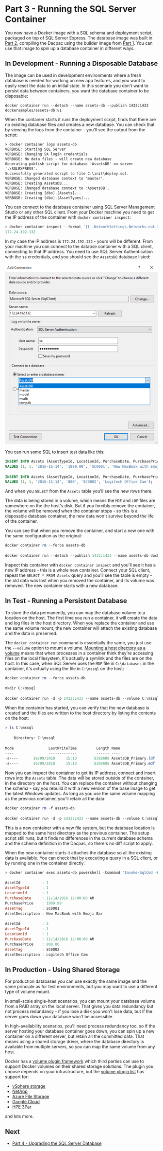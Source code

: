 # Part 3 - Running the SQL Server Container

You now have a Docker image with a SQL schema and deployment script, packaged on top of SQL Server Express. The database image was built in [Part 2](part-2.md), compiling the Dacpac using the builder image from [Part 1](part-1.md). You can use that image to spin up a database container in different ways.

## In Development - Running a Disposable Database

The image can be used in development environments where a fresh database is needed for working on new app features, and you want to easily reset the data to an initial state. In this scenario you don't want to persist data between containers, you want the database container to be disposable:

```Docker
docker container run --detach --name assets-db --publish 1433:1433 dockersamples/assets-db:v1
```

When the container starts it runs the deployment script, finds that there are no existing database files and creates a new database. You can check that by viewing the logs from the container - you'll see the output from the script:

```
> docker container logs assets-db
VERBOSE: Starting SQL Server
VERBOSE: Changing SA login credentials
VERBOSE: No data files - will create new database
Generating publish script for database 'AssetsDB' on server '.\SQLEXPRESS'.
Successfully generated script to file C:\init\deploy.sql.
VERBOSE: Changed database context to 'master'.
VERBOSE: Creating AssetsDB...
VERBOSE: Changed database context to 'AssetsDB'.
VERBOSE: Creating [dbo].[Assets]...
VERBOSE: Creating [dbo].[AssetTypes]...
```

You can connect to the database container using SQL Server Management Studio or any other SQL client. From your Docker machine you need to get the IP address of the container with `docker container inspect`: 

```PowerShell
> docker container inspect --format '{{ .NetworkSettings.Networks.nat.IPAddress }}' assets-db
172.24.192.132
```

In my case the IP address is `172.24.192.132` - yours will be different. From your machine you can connect to the databse container with a SQL client, connecting to that IP address. You need to use SQL Server Authentication with the `sa` credentials, and you should see the `AssetsDB` database listed:

![Connecting to AssetsDB](./img/connection-settings.png)

You can run some SQL to insert test data like this:

```SQL
INSERT INTO Assets (AssetTypeId, LocationId, PurchaseDate, PurchasePrice, AssetTag, AssetDescription)
VALUES (1, 1, '2016-11-14', '1999.99', 'SC0001', 'New MacBook with Emoji Bar');

INSERT INTO Assets (AssetTypeId, LocationId, PurchaseDate, PurchasePrice, AssetTag, AssetDescription)
VALUES (1, 1, '2016-11-14', '800', 'SC0002', 'Logitech Office Cam');
```

And when you `SELECT` from the `Assets` table you'll see the new rows there. 

The data is being stored in a volume, which means the `MDF` and `LDF` files are somewhere on the the host's disk. But if you forcibly remove the container, the volume will be removed when the container stops - so this is a disposable database container, the new data won't survive beyond the life of the container. 

You can see that when you remove the container, and start a new one with the same configuration as the original:

```PowerShell
docker container rm --force assets-db

docker container run --detach --publish 1433:1433 --name assets-db dockersamples/assets-db:v1
```

Inspect this container with `docker container inspect` and you'll see it has a new IP address - this is a whole new container. Connect your SQL client, repeat the `SELECT * FROM Assets` query and you'll see the table is empty - the old data was lost when you removed the container, and its volume was removed. The new container starts with a new database.

## In Test - Running a Persistent Database

To store the data permanently, you can map the database volume to a location on the host. The first time you run a container, it will create the data and log files in the host directory. When you replace the container and use the same volume mount, the new container will attach the existing database and the data is preserved.  

The `docker container run` command is essentially the same, you just use the `--volume` option to mount a volume. [Mounting a host directory as a volume](https://docs.docker.com/engine/tutorials/dockervolumes/#/mount-a-host-directory-as-a-data-volume) means that when processes in a container think they're accessing files on the local filesystem, it's actually a symlink and the files are on the host. In this case, when SQL Server uses the `MDF` file in `C:\databases` in the container, it's actually using the file in `C:\mssql` on the host:

```PowerShell
docker container rm --force assets-db

mkdir C:\mssql

docker container run -d -p 1433:1433 --name assets-db --volume C:\mssql:C:\database dockersamples/assets-db:v1
```

When the container has started, you can verify that the new database is created and the files are written to the host directory by listing the contents on the host:

```PowerShell
> ls C:\mssql

    Directory: C:\mssql

Mode                LastWriteTime         Length Name
----                -------------         ------ ----
-a----       10/09/2018     15:13        8388608 AssetsDB_Primary.ldf
-a----       10/09/2018     15:13        8388608 AssetsDB_Primary.mdf
```

Now you can inspect the container to get its IP address, connect and insert rows into the `Assets` table. The data will be stored outside of the container, in the directory on the host. You can replace the container without changing the schema - say you rebuild it with a new version of the base image to get the latest Windows updates. As long as you use the same volume mapping as the previous container, you'll retain all the data:

```PowerShell
docker container rm -f assets-db

docker container run -d -p 1433:1433 --name assets-db --volume C:\mssql:C:\database dockersamples/assets-db:v1
```

This is a new container with a new file system, but the database location is mapped to the same host directory as the previous container. The setup script still runs, but it finds no differences in the current database schema and the schema definition in the Dacpac, so there's no diff script to apply.

When the new container starts it attaches the database so all the existing data is available. You can check that by executing a query in a SQL client, or by running one in the container directly:

```PowerShell
> docker container exec assets-db powershell -Command "Invoke-SqlCmd -Query 'SELECT * FROM Assets' -Database AssetsDB"

AssetId          : 1
AssetTypeId      : 1
LocationId       : 1
PurchaseDate     : 11/14/2016 12:00:00 AM
PurchasePrice    : 1999.99
AssetTag         : SC0001
AssetDescription : New MacBook with Emoji Bar

AssetId          : 2
AssetTypeId      : 1
LocationId       : 1
PurchaseDate     : 11/14/2016 12:00:00 AM
PurchasePrice    : 800.00
AssetTag         : SC0002
AssetDescription : Logitech Office Cam
```

## In Production - Using Shared Storage

For production databases you can use exactly the same image and the same principle as for test environments, but you may want to use a different type of volume mount. 

In small-scale single-host scenarios, you can mount your database volume from a RAID array on the local server. That gives you data redundancy but not process redundancy - if you lose a disk you won't lose data, but if the server goes down your database won't be accessible.

In high-availability scenarios, you'll need process redundancy too, so if the server hosting your database container goes down, you can spin up a new container on a different server, but retain all the committed data. That means using a shared storage driver, where the database directory is available from multiple servers, so you can map the same volume from any host.

Docker has a [volume plugin framework](https://docs.docker.com/engine/extend/plugins_volume/) which third parties can use to support Docker volumes on their shared storage solutions. The plugin you choose depends on your infrastructure, but the [volume plugin list](https://docs.docker.com/engine/extend/legacy_plugins/#/volume-plugins) has support for:
- [vSphere storage](https://github.com/vmware/docker-volume-vsphere)
- [NetApp](https://github.com/NetApp/netappdvp)
- [Azure File Storage](https://github.com/Azure/azurefile-dockervolumedriver)
- [Google Cloud](https://github.com/mcuadros/gce-docker)
- [HPE 3Par](https://github.com/hpe-storage/python-hpedockerplugin/) 

and lots more.

## Next

- [Part 4 - Upgrading the SQL Server Database](part-4.md)